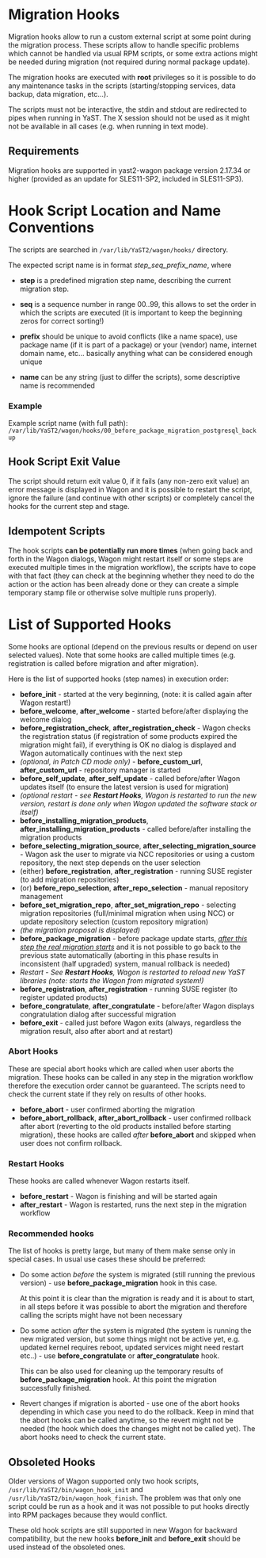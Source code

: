 # Migration Hooks

Migration hooks allow to run a custom external script at some point during the
migration process. These scripts allow to handle specific problems which cannot
be handled via usual RPM scripts, or some extra actions might be needed during
migration (not required during normal package update).

The migration hooks are executed with **root** privileges so it is possible to
do any maintenance tasks in the scripts (starting/stopping services, data
backup, data migration, etc...).

The scripts must not be interactive, the stdin and stdout are redirected to
pipes when running in YaST. The X session should not be used as it might not be
available in all cases (e.g. when running in text mode).

## Requirements

Migration hooks are supported in yast2-wagon package version 2.17.34 or higher
(provided as an update for SLES11-SP2, included in SLES11-SP3).

# Hook Script Location and Name Conventions

The scripts are searched in `/var/lib/YaST2/wagon/hooks/` directory.

The expected script name is in format *step_seq_prefix_name*, where

- **step** is a predefined migration step name, describing the current
  migration step.

- **seq** is a sequence number in range 00..99, this allows to set the order in
  which the scripts are executed (it is important to keep the beginning zeros
  for correct sorting!)

- **prefix** should be unique to avoid conflicts (like a name space), use
  package name (if it is part of a package) or your (vendor) name, internet
  domain name, etc... basically anything what can be considered enough unique

- **name** can be any string (just to differ the scripts), some descriptive
  name is recommended

### Example

Example script name (with full path):
`/var/lib/YaST2/wagon/hooks/00_before_package_migration_postgresql_backup`

## Hook Script Exit Value

The script should return exit value 0, if it fails (any non-zero exit value) an
error message is displayed in Wagon and it is possible to restart the script,
ignore the failure (and continue with other scripts) or completely cancel the
hooks for the current step and stage.

## Idempotent Scripts

The hook scripts **can be potentially run more times** (when going back and
forth in the Wagon dialogs, Wagon might restart itself or some steps are
executed multiple times in the migration workflow), the scripts have to cope
with that fact (they can check at the beginning whether they need to do the
action or the action has been already done or they can create a simple
temporary stamp file or otherwise solve multiple runs properly).

# List of Supported Hooks

Some hooks are optional (depend on the previous results or depend on user
selected values). Note that some hooks are called multiple times (e.g.
registration is called before migration and after migration).

Here is the list of supported hooks (step names) in execution order:

- **before_init** - started at the very beginning, (note: it is called again
  after Wagon restart!)
- **before_welcome**, **after_welcome** - started before/after displaying the
  welcome dialog
- **before_registration_check**, **after_registration_check** - Wagon checks
  the registration status (if registration of some products expired the
  migration might fail), if everything is OK no dialog is displayed and Wagon
  automatically continues with the next step
- *(optional, in Patch CD mode only)* - **before_custom_url**,
  **after_custom_url** - repository manager is started
- **before_self_update**, **after_self_update** - called before/after Wagon
  updates itself (to ensure the latest version is used for migration)
- <em>(optional restart - see **Restart Hooks**, Wagon is restarted to run the
  new version, restart is done only when Wagon updated the software stack or
  itself)</em>
- **before_installing_migration_products**,
  **after_installing_migration_products** - called before/after installing the
  migration products
- **before_selecting_migration_source**, **after_selecting_migration_source** -
  Wagon ask the user to migrate via NCC repositories or using a custom
  repository, the next step depends on the user selection
- (either) **before_registration**, **after_registration** - running SUSE
  register (to add migration repositories)
- (or) **before_repo_selection**, **after_repo_selection** - manual repository
  management
- **before_set_migration_repo**, **after_set_migration_repo** - selecting
  migration repositories (full/minimal migration when using NCC) or update
  repository selection (custom repository migration)
- *(the migration proposal is displayed)*
- **before_package_migration** - before package update starts, <u>*after this
  step the real migration starts*</u> and it is not possible to go back to the
  previous state automatically (aborting in this phase results in inconsistent
  (half upgraded) system, manual rollback is needed)
- <em>Restart - See **Restart Hooks**, Wagon is restarted to reload new YaST
  libraries (note: starts the Wagon from migrated system!)</em>
- **before_registration**, **after_registration** - running SUSE register (to
  register updated products)
- **before_congratulate**, **after_congratulate** - before/after Wagon displays
  congratulation dialog after successful migration
- **before_exit** - called just before Wagon exits (always, regardless the
  migration result, also after abort and at restart)

### Abort Hooks

These are special abort hooks which are called when user aborts the migration.
These hooks can be called in any step in the migration workflow therefore the
execution order cannot be guaranteed. The scripts need to check the current
state if they rely on results of other hooks.

- **before_abort** - user confirmed aborting the migration
- **before_abort_rollback**, **after_abort_rollback** - user confirmed rollback
  after abort (reverting to the old products installed before starting
  migration), these hooks are called *after* **before_abort** and skipped when
  user does not confirm rollback.

### Restart Hooks

These hooks are called whenever Wagon restarts itself.

- **before_restart** - Wagon is finishing and will be started again
- **after_restart** - Wagon is restarted, runs the next step in the migration
  workflow

### Recommended hooks

The list of hooks is pretty large, but many of them make sense only in special
cases. In usual use cases these should be preferred:

- Do some action *before* the system is migrated (still running the previous
  version) - use **before_package_migration** hook in this case.

  At this point it is clear than the migration is ready and it is about to
  start, in all steps before it was possible to abort the migration and
  therefore calling the scripts might have not been necessary

- Do some action *after* the system is migrated (the system is running the new
  migrated version, but some things might not be active yet, e.g. updated
  kernel requires reboot, updated services might need restart etc..) - use
  **before_congratulate** or **after_congratulate** hook.

  This can be also used for cleaning up the temporary results of
  **before_package_migration** hook. At this point the migration successfully
  finished.

- Revert changes if migration is aborted - use one of the abort hooks depending
  in which case you need to do the rollback. Keep in mind that the abort hooks
  can be called anytime, so the revert might not be needed (the hook which does
  the changes might not be called yet). The abort hooks need to check the
  current state.


## Obsoleted Hooks

Older versions of Wagon supported only two hook scripts,
`/usr/lib/YaST2/bin/wagon_hook_init` and
`/usr/lib/YaST2/bin/wagon_hook_finish`. The problem was that only one script
could be run as a hook and it was not possible to put hooks directly into RPM
packages because they would conflict.

These old hook scripts are still supported in new Wagon for backward
compatibility, but the new hooks **before_init** and **before_exit** should be
used instead of the obsoleted ones.


